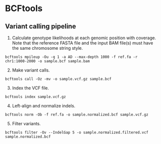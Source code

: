 # BCFtools

## Variant calling pipeline

1. Calculate genotype likelihoods at each genomic position with coverage. Note that the reference FASTA file and the input BAM file(s) must have the same chromosome string style.

```
bcftools mpileup -Ou -q 1 -a AD --max-depth 1000 -f ref.fa -r chr1:1000-2000 -o sample.bcf sample.bam
```

2. Make variant calls.

```
bcftools call -Oz -mv -o sample.vcf.gz sample.bcf
```

3. Index the VCF file.

```
bcftools index sample.vcf.gz
```

4. Left-align and normalize indels.

```
bcftools norm -Ob -f ref.fa -o sample.normalized.bcf sample.vcf.gz
```

5. Filter variants.

```
bcftools filter -Ov --IndelGap 5 -o sample.normalized.filtered.vcf sample.normalized.bcf
```
